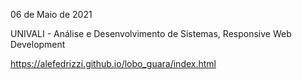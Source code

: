 <p>06 de Maio de 2021</p>
<p>UNIVALI - Análise e Desenvolvimento de Sistemas, Responsive Web Development</p>

https://alefedrizzi.github.io/lobo_guara/index.html
